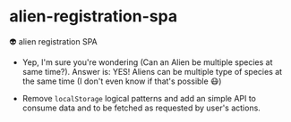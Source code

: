 # alien-registration-spa
👽 alien registration SPA

- Yep, I'm sure you're wondering (Can an Alien be multiple species at same time?). Answer is: YES! Aliens can be multiple type of species at the same time (I don't even know if that's possible 😷)

- Remove `localStorage` logical patterns and add an simple API to consume data and to be fetched as requested by user's actions.
